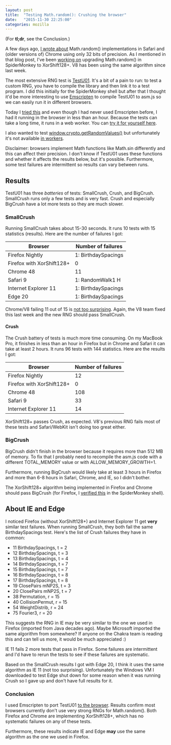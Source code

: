 ```yaml
---
layout: post
title:  "Testing Math.random(): Crushing the browser"
date:   "2015-11-30 22:25:00"
categories: mozilla
---
```

(For **tl;dr**, see the Conclusion.)

A few days ago, [I wrote about](/blog/2015/11/27/math-random-and-32-bit-precision/) Math.random() implementations in Safari and (older versions of) Chrome using only 32 bits of precision. As I mentioned in that blog post, I've been [working on](https://bugzilla.mozilla.org/show_bug.cgi?id=322529) upgrading Math.random() in SpiderMonkey to XorShift128+. V8 has been using the same algorithm since last week.

The most extensive RNG test is [TestU01](http://simul.iro.umontreal.ca/testu01/tu01.html). It's a bit of a pain to run: to test a custom RNG, you have to compile the library and then link it to a test program. I did this initially for the SpiderMonkey shell but after that I thought it'd be more interesting to use [Emscripten](http://emscripten.org/) to compile TestU01 to asm.js so we can easily run it in different browsers.

Today I [tried this](https://github.com/jandem/TestU01.js) and even though I had never used Emscripten before, I had it running in the browser in less than an hour. Because the tests can take a long time, it runs in a web worker. You can [try it for yourself here](https://jandem.github.io/TestU01.js/test.htm).

I also wanted to test [window.crypto.getRandomValues()](https://developer.mozilla.org/nl/docs/Web/API/window.crypto.getRandomValues) but unfortunately it's not available [in workers](https://bugzilla.mozilla.org/show_bug.cgi?id=842818).

Disclaimer: browsers implement Math functions like Math.sin differently and this can affect their precision. I don't know if TestU01 uses these functions and whether it affects the results below, but it's possible. Furthermore, some test failures are intermittent so results can vary between runs.

## Results
TestU01 has three *batteries* of tests: SmallCrush, Crush, and BigCrush. SmallCrush runs only a few tests and is very fast. Crush and especially BigCrush have a lot more tests so they are much slower.

### SmallCrush

Running SmallCrush takes about 15-30 seconds. It runs 10 tests with 15 statistics (results). Here are the number of failures I got:

|Browser | Number of failures
|-------------| -------------
| Firefox Nightly | 1: BirthdaySpacings |
| Firefox with XorShift128+ | 0 |
| Chrome 48 | 11 |
| Safari 9 | 1: RandomWalk1 H |
| Internet Explorer 11 | 1: BirthdaySpacings |
| Edge 20 | 1: BirthdaySpacings |

Chrome/V8 failing 11 out of 15 is [not too surprising](https://medium.com/@betable/tifu-by-using-math-random-f1c308c4fd9d). Again, the V8 team fixed this last week and the new RNG should pass SmallCrush.

#### Crush
The Crush battery of tests is much more time consuming. On my MacBook Pro, it finishes in less than an hour in Firefox but in Chrome and Safari it can take at least 2 hours. It runs 96 tests with 144 statistics. Here are the results I got:

|Browser | Number of failures
|-------------| -------------
| Firefox Nightly | 12 |
| Firefox with XorShift128+ | 0
| Chrome 48 | 108 |
| Safari 9 | 33 |
| Internet Explorer 11 | 14 |

XorShift128+ passes Crush, as expected. V8's previous RNG fails most of these tests and Safari/WebKit isn't doing too great either.

### BigCrush
BigCrush didn't finish in the browser because it requires more than 512 MB of memory. To fix that I probably need to recompile the asm.js code with a different TOTAL\_MEMORY value or with ALLOW\_MEMORY\_GROWTH=1.

Furthermore, running BigCrush would likely take at least 3 hours in Firefox and more than 6-8 hours in Safari, Chrome, and IE, so I didn't bother.

The XorShift128+ algorithm being implemented in Firefox and Chrome should pass BigCrush (for Firefox, I [verified this](https://bugzilla.mozilla.org/show_bug.cgi?id=322529#c101) in the SpiderMonkey shell).

## About IE and Edge

I noticed Firefox (without XorShift128+) and Internet Explorer 11 get **very** similar test failures. When running SmallCrush, they both fail the same BirthdaySpacings test. Here's the list of Crush failures they have in common:

* 11  BirthdaySpacings, t = 2
* 12  BirthdaySpacings, t = 3  
* 13  BirthdaySpacings, t = 4  
* 14  BirthdaySpacings, t = 7  
* 15  BirthdaySpacings, t = 7  
* 16  BirthdaySpacings, t = 8  
* 17  BirthdaySpacings, t = 8  
* 19  ClosePairs mNP2S, t = 3
* 20  ClosePairs mNP2S, t = 7
* 38  Permutation, r = 15
* 40  CollisionPermut, r = 15
* 54  WeightDistrib, r = 24  
* 75  Fourier3, r = 20

This suggests the RNG in IE may be very similar to the one we used in Firefox (imported from Java decades ago). Maybe Microsoft imported the same algorithm from somewhere? If anyone on the Chakra team is reading this and can tell us more, it would be much appreciated :)

IE 11 fails 2 more tests that pass in Firefox. Some failures are intermittent and I'd have to rerun the tests to see if these failures are systematic.

Based on the SmallCrush results I got with Edge 20, I think it uses the same algorithm as IE 11 (not too surprising). Unfortunately the Windows VM I downloaded to test Edge shut down for some reason when it was running Crush so I gave up and don't have full results for it.

### Conclusion
I used Emscripten to port TestU01 [to the browser](https://jandem.github.io/TestU01.js/test.htm). Results confirm most browsers currently don't use very strong RNGs for Math.random(). Both Firefox and Chrome are implementing XorShift128+, which has no systematic failures on any of these tests.

Furthermore, these results indicate IE and Edge **may** use the same algorithm as the one we used in Firefox.


